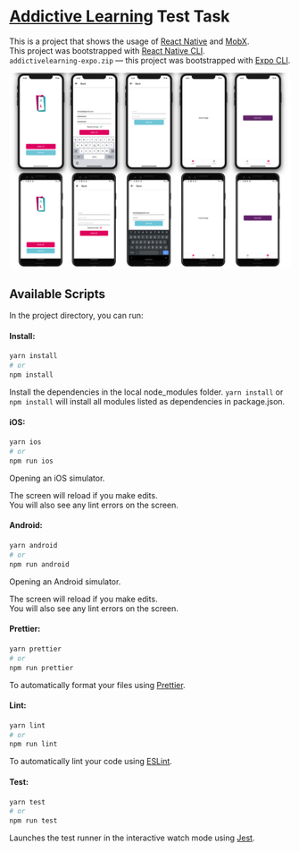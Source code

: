 # [Addictive Learning](https://addictivelearning.io) Test Task

This is a project that shows the usage of [React Native](https://reactnative.dev) and [MobX](https://mobx.js.org/README.html). <br />
This project was bootstrapped with [React Native CLI](https://reactnative.dev/docs/environment-setup). <br />
`addictivelearning-expo.zip` — this project was bootstrapped with [Expo CLI](https://expo.io).

![screens](./assets/screens.png)

## Available Scripts

In the project directory, you can run:

#### Install:

```bash
yarn install
# or
npm install
```

Install the dependencies in the local node_modules folder. `yarn install` or `npm install` will install all modules listed as dependencies in package.json.

#### iOS:

```bash
yarn ios
# or
npm run ios
```

Opening an iOS simulator.

The screen will reload if you make edits.<br />
You will also see any lint errors on the screen.

#### Android:

```bash
yarn android
# or
npm run android
```

Opening an Android simulator.

The screen will reload if you make edits.<br />
You will also see any lint errors on the screen.

#### Prettier:

```bash
yarn prettier
# or
npm run prettier
```

To automatically format your files using [Prettier](https://prettier.io/).

#### Lint:

```bash
yarn lint
# or
npm run lint
```

To automatically lint your code using [ESLint](https://eslint.org).

#### Test:

```bash
yarn test
# or
npm run test
```

Launches the test runner in the interactive watch mode using [Jest](https://jestjs.io).
